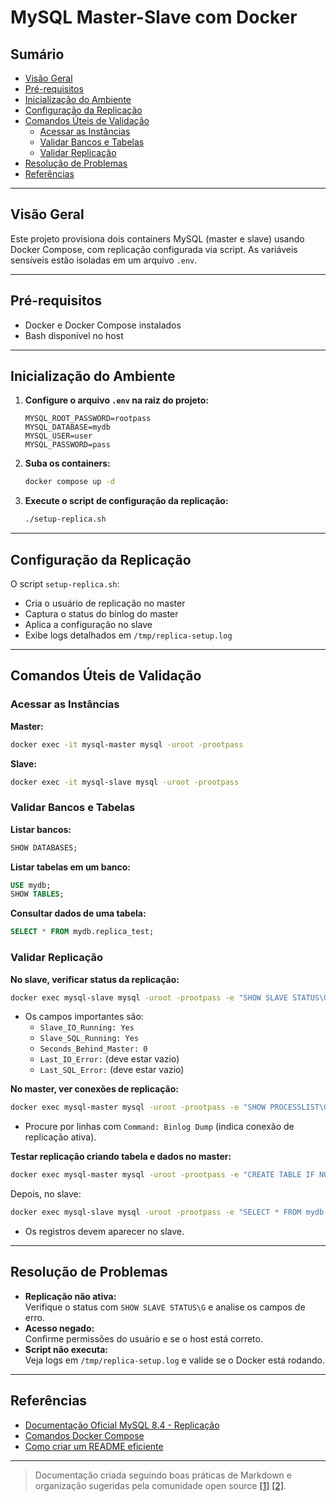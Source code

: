# MySQL Master-Slave com Docker

## Sumário
- [Visão Geral](#visão-geral)
- [Pré-requisitos](#pré-requisitos)
- [Inicialização do Ambiente](#inicialização-do-ambiente)
- [Configuração da Replicação](#configuração-da-replicação)
- [Comandos Úteis de Validação](#comandos-úteis-de-validação)
  - [Acessar as Instâncias](#acessar-as-instâncias)
  - [Validar Bancos e Tabelas](#validar-bancos-e-tabelas)
  - [Validar Replicação](#validar-replicação)
- [Resolução de Problemas](#resolução-de-problemas)
- [Referências](#referências)

---

## Visão Geral

Este projeto provisiona dois containers MySQL (master e slave) usando Docker Compose, com replicação configurada via script. As variáveis sensíveis estão isoladas em um arquivo `.env`.

---

## Pré-requisitos

- Docker e Docker Compose instalados
- Bash disponível no host

---

## Inicialização do Ambiente

1. **Configure o arquivo `.env` na raiz do projeto:**
   ```env
   MYSQL_ROOT_PASSWORD=rootpass
   MYSQL_DATABASE=mydb
   MYSQL_USER=user
   MYSQL_PASSWORD=pass
   ```

2. **Suba os containers:**
   ```sh
   docker compose up -d
   ```

3. **Execute o script de configuração da replicação:**
   ```sh
   ./setup-replica.sh
   ```

---

## Configuração da Replicação

O script `setup-replica.sh`:
- Cria o usuário de replicação no master
- Captura o status do binlog do master
- Aplica a configuração no slave
- Exibe logs detalhados em `/tmp/replica-setup.log`

---

## Comandos Úteis de Validação

### Acessar as Instâncias

**Master:**
```sh
docker exec -it mysql-master mysql -uroot -prootpass
```

**Slave:**
```sh
docker exec -it mysql-slave mysql -uroot -prootpass
```

### Validar Bancos e Tabelas

**Listar bancos:**
```sql
SHOW DATABASES;
```

**Listar tabelas em um banco:**
```sql
USE mydb;
SHOW TABLES;
```

**Consultar dados de uma tabela:**
```sql
SELECT * FROM mydb.replica_test;
```

### Validar Replicação

**No slave, verificar status da replicação:**
```sh
docker exec mysql-slave mysql -uroot -prootpass -e "SHOW SLAVE STATUS\G"
```
- Os campos importantes são:
  - `Slave_IO_Running: Yes`
  - `Slave_SQL_Running: Yes`
  - `Seconds_Behind_Master: 0`
  - `Last_IO_Error:` (deve estar vazio)
  - `Last_SQL_Error:` (deve estar vazio)

**No master, ver conexões de replicação:**
```sh
docker exec mysql-master mysql -uroot -prootpass -e "SHOW PROCESSLIST\G"
```
- Procure por linhas com `Command: Binlog Dump` (indica conexão de replicação ativa).

**Testar replicação criando tabela e dados no master:**
```sh
docker exec mysql-master mysql -uroot -prootpass -e "CREATE TABLE IF NOT EXISTS mydb.replica_test (id INT PRIMARY KEY, valor VARCHAR(100)); INSERT INTO mydb.replica_test VALUES (1, 'A'), (2, 'B'), (3, 'C'), (4, 'D'), (5, 'E');"
```
Depois, no slave:
```sh
docker exec mysql-slave mysql -uroot -prootpass -e "SELECT * FROM mydb.replica_test;"
```
- Os registros devem aparecer no slave.

---

## Resolução de Problemas

- **Replicação não ativa:**  
  Verifique o status com `SHOW SLAVE STATUS\G` e analise os campos de erro.
- **Acesso negado:**  
  Confirme permissões do usuário e se o host está correto.
- **Script não executa:**  
  Veja logs em `/tmp/replica-setup.log` e valide se o Docker está rodando.

---

## Referências

- [Documentação Oficial MySQL 8.4 - Replicação](https://dev.mysql.com/doc/refman/8.4/en/replication-administration-status.html)
- [Comandos Docker Compose](https://docs.docker.com/compose/)
- [Como criar um README eficiente](https://github.com/Tinymrsb/READMEhowto)

---

> Documentação criada seguindo boas práticas de Markdown e organização sugeridas pela comunidade open source [[1]](https://github.com/Tinymrsb/READMEhowto) [[2]](https://docs.github.com/en/get-started/writing-on-github/getting-started-with-writing-and-formatting-on-github/basic-writing-and-formatting-syntax).
